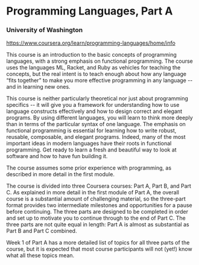 # Programming Languages, Part A

### University of Washington

https://www.coursera.org/learn/programming-languages/home/info

This course is an introduction to the basic concepts of programming languages,
with a strong emphasis on functional programming. The course uses the languages
ML, Racket, and Ruby as vehicles for teaching the concepts, but the real intent
is to teach enough about how any language “fits together” to make you more
effective programming in any language -- and in learning new ones.

This course is neither particularly theoretical nor just about programming
specifics -- it will give you a framework for understanding how to use language
constructs effectively and how to design correct and elegant programs. By using
different languages, you will learn to think more deeply than in terms of the
particular syntax of one language. The emphasis on functional programming is
essential for learning how to write robust, reusable, composable, and elegant
programs. Indeed, many of the most important ideas in modern languages have
their roots in functional programming. Get ready to learn a fresh and beautiful
way to look at software and how to have fun building it.

The course assumes some prior experience with programming, as described in more
detail in the first module.

The course is divided into three Coursera courses: Part A, Part B, and Part C.
As explained in more detail in the first module of Part A, the overall course
is a substantial amount of challenging material, so the three-part format
provides two intermediate milestones and opportunities for a pause before
continuing.  The three parts are designed to be completed in order and set up
to motivate you to continue through to the end of Part C.  The three parts are
not quite equal in length: Part A is almost as substantial as Part B and Part C
combined.

Week 1 of Part A has a more detailed list of topics for all three parts of the
course, but it is expected that most course participants will not (yet!) know
what all these topics mean.
